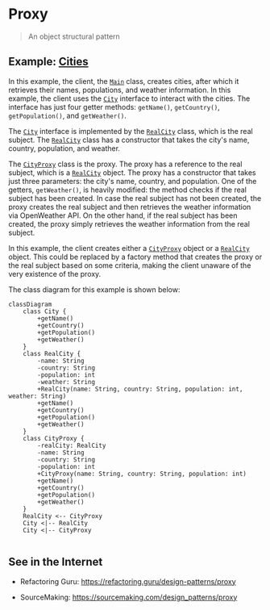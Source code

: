 # Proxy

> An object structural pattern

## Example: [Cities](../../src/main/java/proxy/cities)

In this example, the client, the [`Main`](../../src/main/java/proxy/cities/Main.java) class, creates cities, after which it retrieves their names, populations, and weather information. In this example, the client uses the [`City`](../../src/main/java/proxy/cities/City.java) interface to interact with the cities. The interface has just four getter methods: `getName()`, `getCountry()`, `getPopulation()`, and `getWeather()`.

The [`City`](../../src/main/java/proxy/cities/City.java) interface is implemented by the [`RealCity`](../../src/main/java/proxy/cities/RealCity.java) class, which is the real subject. The [`RealCity`](../../src/main/java/proxy/cities/RealCity.java) class has a constructor that takes the city's name, country, population, and weather.

The [`CityProxy`](../../src/main/java/proxy/cities/CityProxy.java) class is the proxy. The proxy has a reference to the real subject, which is a [`RealCity`](../../src/main/java/proxy/cities/RealCity.java) object. The proxy has a constructor that takes just three parameters: the city's name, country, and population. One of the getters, `getWeather()`, is heavily modified: the method checks if the real subject has been created. In case the real subject has not been created, the proxy creates the real subject and then retrieves the weather information via OpenWeather API. On the other hand, if the real subject has been created, the proxy simply retrieves the weather information from the real subject.

In this example, the client creates either a [`CityProxy`](../../src/main/java/proxy/cities/CityProxy.java) object or a [`RealCity`](../../src/main/java/proxy/cities/RealCity.java) object. This could be replaced by a factory method that creates the proxy or the real subject based on some criteria, making the client unaware of the very existence of the proxy.

The class diagram for this example is shown below:

```mermaid
classDiagram
    class City {
        +getName()
        +getCountry()
        +getPopulation()
        +getWeather()
    }
    class RealCity {
        -name: String
        -country: String
        -population: int
        -weather: String
        +RealCity(name: String, country: String, population: int, weather: String)
        +getName()
        +getCountry()
        +getPopulation()
        +getWeather()
    }
    class CityProxy {
        -realCity: RealCity
        -name: String
        -country: String
        -population: int
        +CityProxy(name: String, country: String, population: int)
        +getName()
        +getCountry()
        +getPopulation()
        +getWeather()
    }
    RealCity <-- CityProxy
    City <|-- RealCity
    City <|-- CityProxy
   
```

## See in the Internet

- Refactoring Guru: https://refactoring.guru/design-patterns/proxy

- SourceMaking: https://sourcemaking.com/design_patterns/proxy






